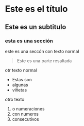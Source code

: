 # Este es el título

## Este es un subtitulo

### esta es una sección

este es una seccón con texto normal

  > Este es una parte resaltada

otr texto normal

  * Estas son
  * algunas
  * viñetas
 
otro texto

  1. o numeraciones
  1. con numeros
  1. consecutivos
 
